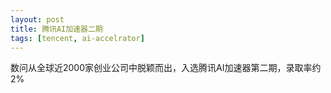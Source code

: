 ```yaml
---
layout: post
title: 腾讯AI加速器二期
tags: [tencent, ai-accelrator]
---
```

数问从全球近2000家创业公司中脱颖而出，入选腾讯AI加速器第二期，录取率约2%
